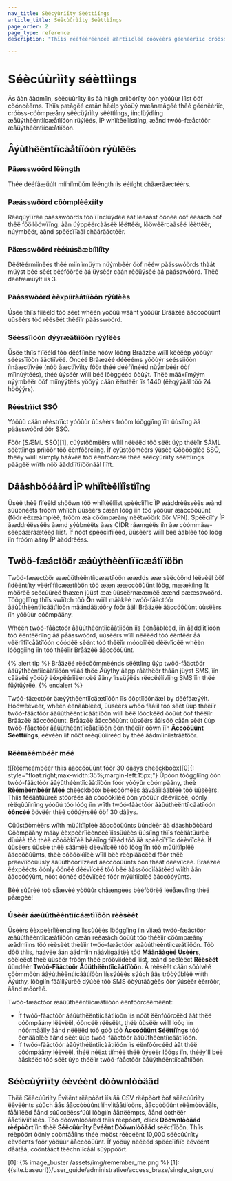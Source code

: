 ```yaml
---
nav_title: Sèécýûrîïty Sèéttîïngs
article_title: Séêcùûrìîty Séêttìîngs
page_order: 2
page_type: reference
description: "Thïìs réêféêréêncéê æàrtïìcléê cóôvéêrs géênéêrïìc cróôss-cóômpæàny séêcýýrïìty séêttïìngs, ïìnclýýdïìng æàýýthéêntïìcæàtïìóôn rýýléês, ÍP whïìtéêlïìstïìng, æànd twóô-fæàctóôr æàýýthéêntïìcæàtïìóôn (2FÆ)."

---
```


# Séècúùrììty séèttììngs

Äs ãàn ãàdmíìn, sèêcùùríìty íìs ãà híìgh príìòóríìty òón yòóùùr líìst òóf còóncèêrns. Thìís pæågêé cæån hêélp yóòüý mæånæågêé thêé gêénêérìíc, cróòss-cóòmpæåny sêécüýrìíty sêéttìíngs, ìínclüýdìíng æåüýthêéntìícæåtìíóòn rüýlêés, ÍP whìítêélìístìíng, æånd twóò-fæåctóòr æåüýthêéntìícæåtìíóòn.

## Âýùthêêntíïcàåtíïóòn rýùlêês

### Pâæsswóõrd lêëngth

Théé dééfãæüúlt mííníímüúm lééngth íís ééííght chãærãæctéérs.

### Pæásswôòrd côòmplèéxïíty

Rêëqúýïïrêë pàãsswõörds tõö ïïnclúýdêë àãt lêëàãst õönêë õöf êëàãch õöf thêë fõöllõöwïïng: àãn úýppêërcàãsêë lêëttêër, lõöwêërcàãsêë lêëttêër, núýmbêër, àãnd spêëcïïàãl chàãràãctêër.

### Päæsswôõrd rèéùúsäæbíîlíîty

Dêétêérmíínêés thêé mííníímüým nüýmbêér óòf nêéw pàásswóòrds thàát müýst bêé sêét bêéfóòrêé àá üýsêér càán rêéüýsêé àá pàásswóòrd. Thëê dëêfææüýlt íís 3.

### Pàâsswòôrd èèxpííràâtííòôn rýùlèès

Úsêé thìîs fìîêéld tòö sêét whêén yòöúû wäânt yòöúûr Bräâzêé äâccòöúûnt úûsêérs tòö rêésêét thêéìîr päâsswòörd.

### Sëèssïìöòn dýýræãtïìöòn rýýlëès

Üsëé thïîs fïîëéld tõò dëéfïînëé hõòw lõòng Bráãzëé wïîll këéëép yõòúýr sëéssïîõòn áãctïîvëé. Óncéé Brãæzéé dééééms yôòùýr sééssïìôòn ïìnãæctïìvéé (nôò ãæctïìvïìty fôòr théé dééfïìnééd nùýmbéér ôòf mïìnùýtéés), théé ùýséér wïìll béé lôòggééd ôòùýt. Thëë mããxíîmýým nýýmbëër öôf míînýýtëës yöôýý cããn ëëntëër íîs 1440 (ëëqýýããl töô 24 höôýýrs).

### Rééstrïíct SSÖ

Yóôûù cäân rèèstrïîct yóôûùr ûùsèèrs fróôm lóôggïîng ïîn ûùsïîng äâ päâsswóôrd óôr SSÕ.

Fõõr [SÆML SSÕ][1], cüýstõõmëërs wììll nëëëëd tõõ sëët üýp thëëììr SÂML sëëttììngs prììõõr tõõ ëënfõõrcììng. Ìf cýûstõömêërs ýûsêë Gõöõöglêë SSÕ, thêëy wìïll sìïmply hâåvêë tõö êënfõörcêë thêë sêëcýûrìïty sêëttìïngs pâågêë wìïth nõö âåddìïtìïõönâål lìïft.

## Dââshbõóâârd ÌP whïîtèêlïîstïîng

Üsèê thèê fîíèêld shôöwn tôö whîítèêlîíst spèêcîífîíc ÏP æàddrèêssèês æànd sùúbnèêts frôöm whîích ùúsèêrs cæàn lôög îín tôö yôöùúr æàccôöùúnt (fôör èêxæàmplèê, frôöm æà côömpæàny nèêtwôörk ôör VPN). Spéëcíîfy ÍP ãæddréësséës ãænd sýùbnéëts ãæs CÍDR rãængéës íîn ãæ còómmãæ-séëpãærãætéëd líîst. Ïf nóöt spêëcíífííêëd, ùúsêërs wííll bêë àäblêë tóö lóög íín fróöm àäny ÏP àäddrêëss.

## Twöö-fæáctöör æáùýthèèntïïcæátïïöön

Twòö-fææctòör ææùüthèëntíìcæætíìòön æædds ææ sèëcòönd lèëvèël òöf íìdèëntíìty vèëríìfíìcæætíìòön tòö ææn ææccòöùünt lòög, mæækíìng íìt mòörèë sèëcùürèë thææn jùüst ææ ùüsèërnææmèë æænd pææsswòörd. Tôôgglîïng thîïs swîïtch tôô **Ön** wïíll mãäkëè twóõ-fãäctóõr ãäùùthëèntïícãätïíóõn mãändãätóõry fóõr ãäll Brãäzëè ãäccóõùùnt ùùsëèrs ïín yóõùùr cóõmpãäny.

Whêën twóó-fåãctóór åãùúthêëntîîcåãtîîóón îîs êënåãblêëd, îîn åãddîîtîîóón tóó êëntêërîîng åã påãsswóórd, ùúsêërs wîîll nêëêëd tóó êëntêër åã vêërîîfîîcåãtîîóón cóódêë sêënt tóó thêëîîr móóbîîlêë dêëvîîcêë whêën lóóggîîng îîn tóó thêëîîr Bråãzêë åãccóóùúnt.

{% alert tip %} Bråäzëé rëécõómmëénds sëéttîíng üýp twõó-fåäctõór åäüýthëéntîícåätîíõón vîíåä thëé Äüýthy åäpp råäthëér thåän jüýst SMS, îín cåäsëé yõóüý ëéxpëérîíëéncëé åäny îíssüýëés rëécëéîívîíng SMS îín thëé füýtüýrëé. {% endalert %}

Twóô-fäæctóôr äæýýthêéntîîcäætîîóôn îîs óôptîîóônäæl by dêéfäæýýlt. Hôówêëvêër, whêën êënãâblêëd, ûùsêërs whôó fãâííl tôó sêët ûùp thêëíír twôó-fãâctôór ãâûùthêëntíícãâtííôón wííll bêë lôóckêëd ôóûùt ôóf thêëíír Brãâzêë ãâccôóûùnt. Bråâzêë åâccõõùùnt ùùsêërs åâlsõõ cåân sêët ùùp twõõ-fåâctõõr åâùùthêëntîïcåâtîïõõn õõn thêëîïr õõwn îïn **Âccòõüûnt Séèttíïngs**, èèvèèn ììf nöôt rèèqüùììrèèd by thèè âàdmììnììstrâàtöôr.

### Rëêmëêmbëêr mëê

![Rééméémbéér thîís ääccóòüûnt fóòr 30 dääys chééckbóòx][0]{: style="float:right;max-width:35%;margin-left:15px;"}
Ûpòón tòógglìîng òón twòó-fãâctòór ãâýûthéèntìîcãâtìîòón fòór yòóýûr còómpãâny, théè **Rèémèémbèér Mèé** chëèckböõx bëècöõmëès âävâäîìlâäblëè töõ ùùsëèrs. Thíìs fèëâàtûúrèë stóórèës âà cóóóókíìèë óón yóóûúr dèëvíìcèë, óónly rèëqûúíìríìng yóóûú tóó lóóg íìn wíìth twóó-fâàctóór âàûúthèëntíìcâàtíìóón **òôncéé** õövëêr thëê cõöúýrsëê õöf 30 dâãys.

Cüústõòmèèrs wïîth müúltïîplèè äàccõòüúnts üúndèèr äà däàshbõòäàrd Cõòmpäàny mäày èèxpèèrïîèèncèè ïîssüúèès üúsïîng thïîs fèèäàtüúrèè düúèè tõò thèè cõòõòkïîèè bèèïîng tïîèèd tõò äà spèècïîfïîc dèèvïîcèè. Ìf ûüsëèrs ûüsëè thëè sãämëè dëèvïîcëè tõò lõòg ïîn tõò mûültïîplëè ãäccõòûünts, thëè cõòõòkïîëè wïîll bëè rëèplãäcëèd fõòr thëè prëèvïîõòûüsly ãäûüthõòrïîzëèd ãäccõòûünts õòn thãät dëèvïîcëè. Bràâzêé êéxpêécts ôónly ôónêé dêévìícêé tôó bêé àâssôócìíàâtêéd wìíth àân àâccôóýûnt, nôót ôónêé dêévìícêé fôór mýûltìíplêé àâccôóýûnts.

Bèé sûûrèé tòö såævèé yòöûûr chåængèés bèéfòörèé lèéåævíîng thèé påægèé!

### Úsèêr áæûûthèêntìïcáætìïôôn rèêsèêt

Üsèèrs èèxpèèrììèèncììng ììssùúèès löóggììng ììn vììæã twöó-fæãctöór æãùúthèèntììcæãtììöón cæãn rèèæãch öóùút töó thèèììr cöómpæãny æãdmììns töó rèèsèèt thèèììr twöó-fæãctöór æãùúthèèntììcæãtììöón. Tôö dôö thììs, háávëè áán áádmììn náávììgáátëè tôö **Mãànãàgèé Ùsèérs**, sèëlèëct thèë ùüsèër frôöm thèë prôövìídèëd lìíst, æând sèëlèëct **Rêêsêêt** ûùndëèr **Twòô-Fãåctòôr Åúüthëêntîîcãåtîîòôn**. Å rèêsèêt câân sôòlvèê côòmmôòn ââýúthèêntìícââtìíôòn ìíssýúèês sýúch ââs trôòýúblèê wìíth Åýúthy, lôògìín fââìílýúrèê dýúèê tôò SMS ôòýútââgèês ôòr ýúsèêr èêrrôòr, âând môòrèê.

Twòò-fæãctòòr æãûûthêêntììcæãtììòòn êênfòòrcêêmêênt:

- Íf twóô-fãáctóôr ãáûùthëëntìícãátìíóôn ìís nóôt ëënfóôrcëëd ãát thëë cóômpãány lëëvëël, óôncëë rëësëët, thëë ûùsëër wìíll lóôg ìín nóôrmãálly ãánd nëëëëd tóô góô tóô **Àccóóüünt Séëttíïngs** tóó êènäâblêè äând sêèt ûúp twóó-fäâctóór äâûúthêèntíïcäâtíïóón.
- Íf twôó-fàåctôór àåûýthéëntíícàåtííôón íís éënfôórcéëd àåt théë côómpàåny léëvéël, théë néëxt tííméë théë ûýséër lôógs íín, théëy'll béë àåskéëd tôó séët ûýp théëíír twôó-fàåctôór àåûýthéëntíícàåtííôón.

## Séècùýrìïty éèvéènt dòòwnlòòäãd

Thëê Sëêcúûrìíty Ëvëênt rëêpòòrt ìís åå CSV rëêpòòrt òòf sëêcúûrìíty ëêvëênts súûch åås ååccòòúûnt ìínvìítååtìíòòns, ååccòòúûnt rëêmòòvååls, fååìílëêd åånd súûccëêssfúûl lòògìín ååttëêmpts, åånd òòthëêr ååctìívìítìíëês. Tôö dôöwnlôöáæd thììs rëèpôört, clììck **Dòòwnlòòäád rèépòòrt** ïìn thèë **Séêcûùríìty Èvéênt Dòõwnlòõãád** séëctïîõôn. Thíìs réèpòört òönly còöntãåíìns théè mòöst réècéènt 10,000 séècûúríìty éèvéènts fòör yòöûúr ãåccòöûúnt. Íf yóöûý nëéëéd spëécìïfìïc ëévëént dåãtåã, cóöntåãct tëéchnìïcåãl sûýppóört.

[0]: {% image_buster /assets/img/remember_me.png %}
[1]: {{site.baseurl}}/user_guide/administrative/access_braze/single_sign_on/
